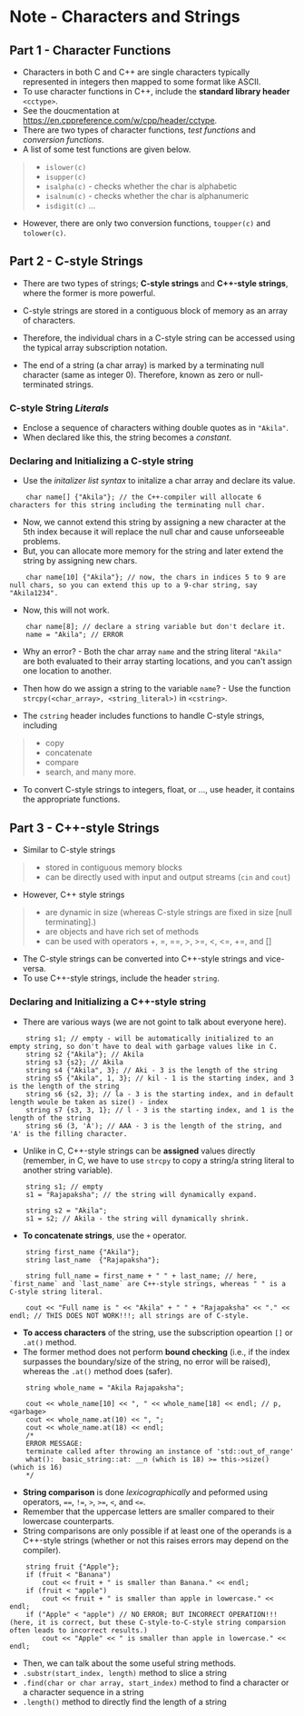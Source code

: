 # Note - Characters and Strings

## Part 1 - Character Functions

- Characters in both C and C++ are single characters typically represented in integers then mapped to some format like ASCII. 
- To use character functions in C++, include the **standard library header** `<cctype>`. 
- See the doucmentation at https://en.cppreference.com/w/cpp/header/cctype. 
- There are two types of character functions, *test functions* and *conversion functions*. 
- A list of some test functions are given below. 
> - `islower(c)` 
> - `isupper(c)` 
> - `isalpha(c)` - checks whether the char is alphabetic
> - `isalnum(c)` - checks whether the char is alphanumeric
> - `isdigit(c)` ...

- However, there are only two conversion functions, `toupper(c)` and `tolower(c)`. 

## Part 2 - C-style Strings 

- There are two types of strings; **C-style strings** and **C++-style strings**, where the former is more powerful. 

- C-style strings are stored in a contiguous block of memory as an array of characters. 
- Therefore, the individual chars in a C-style string can be accessed using the typical array subscription notation. 
- The end of a string (a char array) is marked by a terminating null character (same as integer 0). Therefore, known as zero or null-terminated strings. 

### C-style String *Literals*

- Enclose a sequence of characters withing double quotes as in `"Akila"`. 
- When declared like this, the string becomes a *constant*. 

### Declaring and Initializing a C-style string

- Use the *initalizer list syntax* to initalize a char array and declare its value. 
```
    char name[] {"Akila"}; // the C++-compiler will allocate 6 characters for this string including the terminating null char.  
```
- Now, we cannot extend this string by assigning a new character at the 5th index because it will replace the null char and cause unforseeable problems. 
- But, you can allocate more memory for the string and later extend the string by assigning new chars. 
```
    char name[10] {"Akila"}; // now, the chars in indices 5 to 9 are null chars, so you can extend this up to a 9-char string, say "Akila1234". 
```

- Now, this will not work. 
```
    char name[8]; // declare a string variable but don't declare it. 
    name = "Akila"; // ERROR 
```
- Why an error? - Both the char array `name` and the string literal `"Akila"` are both evaluated to their array starting locations, and you can't assign one location to another. 
- Then how do we assign a string to the variable `name`? - Use the function `strcpy(<char_array>, <string_literal>)` in `<cstring>`. 

- The `cstring` header includes functions to handle C-style strings, including 
> - copy
> - concatenate
> - compare
> - search, and many more. 

- To convert C-style strings to integers, float, or ..., use <cstdlib> header, it contains the appropriate functions. 

## Part 3 - C++-style Strings

- Similar to C-style strings
> - stored in contiguous memory blocks
> - can be directly used with input and output streams (`cin` and `cout`)

- However, C++ style strings
> - are dynamic in size (whereas C-style strings are fixed in size [null terminating].)
> - are objects and have rich set of methods
> - can be used with operators +, =, ==, >, >=, <, <=, +=, and []

- The C-style strings can be converted into C++-style strings and vice-versa. 
- To use C++-style strings, include the header `string`. 

### Declaring and Initializing a C++-style string

- There are various ways (we are not goint to talk about everyone here). 
```
    string s1; // empty - will be automatically initialized to an empty string, so don't have to deal with garbage values like in C. 
    string s2 {"Akila"}; // Akila
    string s3 {s2}; // Akila
    string s4 {"Akila", 3}; // Aki - 3 is the length of the string 
    string s5 {"Akila", 1, 3}; // kil - 1 is the starting index, and 3 is the length of the string
    string s6 {s2, 3}; // la - 3 is the starting index, and in default length woule be taken as size() - index
    string s7 {s3, 3, 1}; // l - 3 is the starting index, and 1 is the length of the string 
    string s6 (3, 'A'); // AAA - 3 is the length of the string, and 'A' is the filling character. 
```

- Unlike in C, C++-style strings can be **assigned** values directly (remember, in C, we have to use `strcpy` to copy a string/a string literal to another string variable).
```
    string s1; // empty
    s1 = "Rajapaksha"; // the string will dynamically expand. 

    string s2 = "Akila"; 
    s1 = s2; // Akila - the string will dynamically shrink. 
```

- **To concatenate strings**, use the `+` operator. 
```
    string first_name {"Akila"};
    string last_name  {"Rajapaksha"};

    string full_name = first_name + " " + last_name; // here, `first_name` and `last_name` are C++-style strings, whereas " " is a C-style string literal. 

    cout << "Full name is " << "Akila" + " " + "Rajapaksha" << "." << endl; // THIS DOES NOT WORK!!!; all strings are of C-style. 
```

- **To access characters** of the string, use the subscription opeartion `[]` or `.at()` method. 
- The former method does not perform **bound checking** (i.e., if the index surpasses the boundary/size of the string, no error will be raised), whereas the `.at()` method does (safer). 
```
    string whole_name = "Akila Rajapaksha"; 
    
    cout << whole_name[10] << ", " << whole_name[18] << endl; // p, <garbage>
    cout << whole_name.at(10) << ", "; 
    cout << whole_name.at(18) << endl; 
    /*
    ERROR MESSAGE: 
    terminate called after throwing an instance of 'std::out_of_range'
    what():  basic_string::at: __n (which is 18) >= this->size() (which is 16)
    */
```

- **String comparison** is done *lexicographically* and peformed using operators, `==`, `!=`, `>`, `>=`, `<`, and `<=`. 
- Remember that the uppercase letters are smaller compared to their lowercase counterparts. 
- String comparisons are only possible if at least one of the operands is a C++-style strings (whether or not this raises errors may depend on the compiler). 
```
    string fruit {"Apple"}; 
    if (fruit < "Banana")
        cout << fruit + " is smaller than Banana." << endl; 
    if (fruit < "apple")
        cout << fruit + " is smaller than apple in lowercase." << endl; 
    if ("Apple" < "apple") // NO ERROR; BUT INCORRECT OPERATION!!! (here, it is correct, but these C-style-to-C-style string comparsion often leads to incorrect results.)
        cout << "Apple" << " is smaller than apple in lowercase." << endl; 
```

- Then, we can talk about the some useful string methods. 
- `.substr(start_index, length)` method to slice a string 
- `.find(char or char array, start_index)` method to find a character or a character sequence in a string
- `.length()` method to directly find the length of a string 